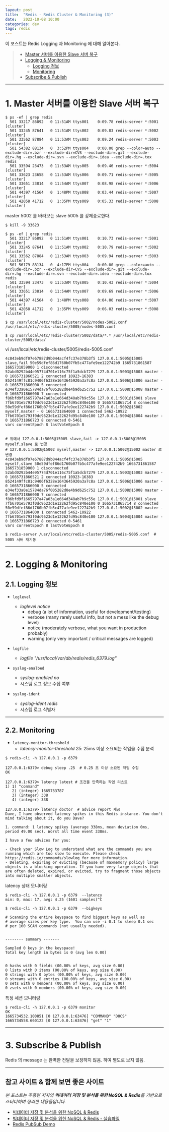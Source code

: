 ```yaml
---
layout: post
title:  "Redis - Redis Cluster & Monitoring (3)"
date:   2022-10-08 10:00
categories: dev
tags: redis 
---
```


이 포스트는 Redis Logging 과 Monitoring 에 대해 알아본다.

> - [Master 서버를 이용한 Slave 서버 복구](#1-master-서버를-이용한-slave-서버-복구)
> - [Logging & Monitoring](#2-logging--monitoring)
>   - [Logging 정보](#21-logging-정보)
>   - [Monitoring](#22-monitoring)
> - [Subscribe & Publish](#3-subscribe--publish)

---

# 1. Master 서버를 이용한 Slave 서버 복구

```shell
$ ps -ef | grep redis
  501 33217 86892   0 11:51AM ttys001    0:09.78 redis-server *:5001 [cluster]
  501 33245 87641   0 11:51AM ttys002    0:09.83 redis-server *:5002 [cluster]
  501 33562 87884   0 11:53AM ttys003    0:09.24 redis-server *:5003 [cluster]
  501 54382 88134   0  3:52PM ttys004    0:00.00 grep --color=auto --exclude-dir=.bzr --exclude-dir=CVS --exclude-dir=.git --exclude-dir=.hg --exclude-dir=.svn --exclude-dir=.idea --exclude-dir=.tox redis
  501 33594 23473   0 11:53AM ttys005    0:09.46 redis-server *:5004 [cluster]
  501 33623 23658   0 11:53AM ttys006    0:09.71 redis-server *:5005 [cluster]
  501 33651 23814   0 11:54AM ttys007    0:08.98 redis-server *:5006 [cluster]
  501 44397 41564   0  1:48PM ttys008    0:03.44 redis-server *:5007 [cluster]
  501 42058 41712   0  1:35PM ttys009    0:05.33 redis-server *:5008 [cluster]
```

master 5002 를 바라보는 slave 5005 를 강제종료한다.
```shell
$ kill -9 33623

$ ps -ef | grep redis
  501 33217 86892   0 11:51AM ttys001    0:10.73 redis-server *:5001 [cluster]
  501 33245 87641   0 11:51AM ttys002    0:10.79 redis-server *:5002 [cluster]
  501 33562 87884   0 11:53AM ttys003    0:09.94 redis-server *:5003 [cluster]
  501 56179 88134   0  4:17PM ttys004    0:00.00 grep --color=auto --exclude-dir=.bzr --exclude-dir=CVS --exclude-dir=.git --exclude-dir=.hg --exclude-dir=.svn --exclude-dir=.idea --exclude-dir=.tox redis
  501 33594 23473   0 11:53AM ttys005    0:10.43 redis-server *:5004 [cluster]
  501 33651 23814   0 11:54AM ttys007    0:09.69 redis-server *:5006 [cluster]
  501 44397 41564   0  1:48PM ttys008    0:04.06 redis-server *:5007 [cluster]
  501 42058 41712   0  1:35PM ttys009    0:06.03 redis-server *:5008 [cluster]
```

```shell
$ cp /usr/local/etc/redis-cluster/5002/nodes-5002.conf /usr/local/etc/redis-cluster/5005/nodes-5005.conf

$ cp /usr/local/etc/redis-cluster/5002/data/*.* /usr/local/etc/redis-cluster/5005/data/
```

vi /usr/local/etc/redis-cluster/5005/redis-5005.conf
```shell
4c843eb9df07e67887d9b044acf4fc37e378b3f5 127.0.0.1:5005@15005 slave,fail 50e59dfef86d1760b07fb5c477afe9ee122742b9 1665731861587 1665731859000 1 disconnected
52abd0292b44e95774d701e116c75f1a5dcb7279 127.0.0.1:5003@15003 master - 0 1665731866521 2 connected 10923-16383
8524149ffc81c9406f6328e1643645920a3a7c8a 127.0.0.1:5006@15006 master - 0 1665731866000 5 connected
e34ef33a0e15784da76f005282d0e4b9d625c752 127.0.0.1:5008@15008 master - 0 1665731866000 7 connected
f86bfd9f1665797a47a03a1e664d348ab7b9c55e 127.0.0.1:5001@15001 slave 7fb6701e5793f0dc9523d1e12262fd95c840e100 0 1665731865714 8 connected
50e59dfef86d1760b07fb5c477afe9ee122742b9 127.0.0.1:5002@15002 myself,master - 0 1665731864000 1 connected 5462-10922
7fb6701e5793f0dc9523d1e12262fd95c840e100 127.0.0.1:5004@15004 master - 0 1665731866723 8 connected 0-5461
vars currentEpoch 8 lastVoteEpoch 8


# 위에서 127.0.0.1:5005@15005 slave,fail -> 127.0.0.1:5005@15005 myself,slave 로 변경
# 127.0.0.1:5002@15002 myself,master -> 127.0.0.1:5002@15002 master 로 변경
4c843eb9df07e67887d9b044acf4fc37e378b3f5 127.0.0.1:5005@15005 myself,slave 50e59dfef86d1760b07fb5c477afe9ee122742b9 1665731861587 1665731859000 1 disconnected
52abd0292b44e95774d701e116c75f1a5dcb7279 127.0.0.1:5003@15003 master - 0 1665731866521 2 connected 10923-16383
8524149ffc81c9406f6328e1643645920a3a7c8a 127.0.0.1:5006@15006 master - 0 1665731866000 5 connected
e34ef33a0e15784da76f005282d0e4b9d625c752 127.0.0.1:5008@15008 master - 0 1665731866000 7 connected
f86bfd9f1665797a47a03a1e664d348ab7b9c55e 127.0.0.1:5001@15001 slave 7fb6701e5793f0dc9523d1e12262fd95c840e100 0 1665731865714 8 connected
50e59dfef86d1760b07fb5c477afe9ee122742b9 127.0.0.1:5002@15002 master - 0 1665731864000 1 connected 5462-10922
7fb6701e5793f0dc9523d1e12262fd95c840e100 127.0.0.1:5004@15004 master - 0 1665731866723 8 connected 0-5461
vars currentEpoch 8 lastVoteEpoch 8
```

```shell
$ redis-server /usr/local/etc/redis-cluster/5005/redis-5005.conf  # 5005 서버 재기동
```

---

# 2. Logging & Monitoring

## 2.1. Logging 정보

- `loglevel`
  - *loglevel notice*
    - debug (a lot of information, useful for development/testing)
    - verbose (many rarely useful info, but not a mess like the debug level)
    - notice (moderately verbose, what you want in production probably)
    - warning (only very important / critical messages are logged)

- `logfile`
  - *logfile "/usr/local/var/db/redis/redis_6379.log"*

- `syslog-enalbed`
  - *syslog-enabled no*
  - 시스템 로그 정보 수집 여부

- `syslog-ident`
  - *syslog-ident redis*
  - 시스템 로그 식별자

---

## 2.2. Monitoring

- `latency-monitor-threshold`
  - *latency-monitor-threshold 25*: 25ms 이상 소요되는 작업을 수집 분석

```shell
$ redis-cli -h 127.0.0.1 -p 6379

127.0.0.1:6379> debug sleep .25  # 0.25 초 이상 소요된 작업 수집
OK

127.0.0.1:6379> latency latest # 조건을 만족하는 작업 리스트
1) 1) "command"
   2) (integer) 1665733787
   3) (integer) 338
   4) (integer) 338
   
127.0.0.1:6379> latency doctor  # advice report 제공
Dave, I have observed latency spikes in this Redis instance. You don't mind talking about it, do you Dave?

1. command: 1 latency spikes (average 338ms, mean deviation 0ms, period 49.00 sec). Worst all time event 338ms.

I have a few advices for you:

- Check your Slow Log to understand what are the commands you are running which are too slow to execute. Please check https://redis.io/commands/slowlog for more information.
- Deleting, expiring or evicting (because of maxmemory policy) large objects is a blocking operation. If you have very large objects that are often deleted, expired, or evicted, try to fragment those objects into multiple smaller objects.
```

latency 상태 모니터링
```shell
$ redis-cli -h 127.0.0.1 -p 6379  --latency
min: 0, max: 17, avg: 4.25 (1601 samples)^C
```

```shell
$ redis-cli -h 127.0.0.1 -p 6379  --bigkeys

# Scanning the entire keyspace to find biggest keys as well as
# average sizes per key type.  You can use -i 0.1 to sleep 0.1 sec
# per 100 SCAN commands (not usually needed).


-------- summary -------

Sampled 0 keys in the keyspace!
Total key length in bytes is 0 (avg len 0.00)


0 hashs with 0 fields (00.00% of keys, avg size 0.00)
0 lists with 0 items (00.00% of keys, avg size 0.00)
0 strings with 0 bytes (00.00% of keys, avg size 0.00)
0 streams with 0 entries (00.00% of keys, avg size 0.00)
0 sets with 0 members (00.00% of keys, avg size 0.00)
0 zsets with 0 members (00.00% of keys, avg size 0.00)
```

특정 세션 모니터링
```shell
$ redis-cli -h 127.0.0.1 -p 6379 monitor
OK
1665734532.100851 [0 127.0.0.1:63476] "COMMAND" "DOCS"
1665734558.660122 [0 127.0.0.1:63476] "get" "1"
```

---

# 3. Subscribe & Publish

Redis 의 message 는 완벽한 전달을 보장하지 않음.
하여 별도로 보지 않음.

--- 

## 참고 사이트 & 함께 보면 좋은 사이트

*본 포스트는 주종면 저자의 **빅데이터 저장 및 분석을 위한 NoSQL & Redis**를 기반으로 스터디하며 정리한 내용들입니다.*

* [빅데이터 저장 및 분석을 위한 NoSQL & Redis](http://www.yes24.com/Product/Goods/71131862)
* [빅데이터 저장 및 분석을 위한 NoSQL & Redis - 실습파일](http://www.pitmongo.co.kr/bbs/board.php?bo_table=h_file&wr_id=35)
* [Redis PubSub Demo](https://gist.github.com/pietern/348262)